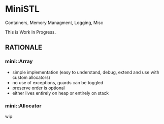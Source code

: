 # MiniSTL
Containers, Memory Managment, Logging, Misc

This is Work In Progress. 


## RATIONALE

### mini::Array
- simple implementation (easy to understand, debug, extend and use with custom allocators)
- no use of exceptions, guards can be toggled
- preserve order is optional
- either lives entirely on heap or entirely on stack

### mini::Allocator
wip
